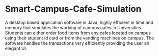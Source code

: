 # Smart-Campus-Cafe-Simulation
A desktop based application software in Java, highly efficient in time and memory that simulates the working of campus cafes in Universities. Students can either order food items from any cafes located on campus using their student id card or from the vending machines on campus. The software handles the transactions very efficiently providing the user an elegant UI. 
